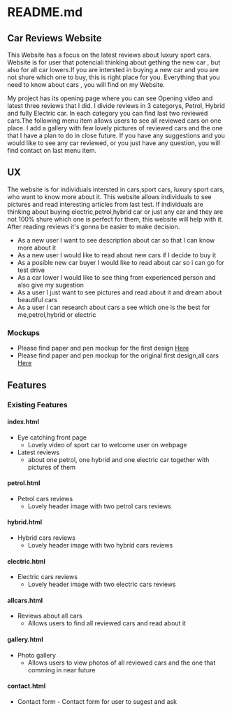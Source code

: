 # README.md

## Car Reviews Website

This Website has a focus on the latest reviews about luxury sport cars. Website is for user that potenciali thinking about gething the new car ,
but also for all car lowers.If you are intersted in buying a new car and you are not shure which one to buy, this is right place for you.
Everything that you need to know about cars , you will find on my Website.

My project has its opening page where you can see Opening video and latest three reviews that I did. I divide reviews in 3 categorys, 
Petrol, Hybrid and fully Electric car. In each category you can find last two reviewed cars.The following menu item allows users to see all reviewed
cars on one place. I add a gallery with few lovely pictures of reviewed cars and the one that I have a plan to do in close future.
If you have any suggestions and you would like to see any car reviewed, or you just have any question, you will find contact on last menu item.

## UX

The website is for individuals intersted in cars,sport cars, luxury sport cars, who want to know more about it. This website allows individuals to see 
pictures and read interesting articles from last test. If individuals are thinking about buying electric,petrol,hybrid car or just any car and they are
not 100% shure which one is perfect for them, this website will help with it. After reading reviews it's gonna be easier to make decision.

- As a new user I want to see description about car so that I can know more about it
- As a new user I would like to read about new cars if I decide to buy it
- As a posible new car buyer I would like to read about car so i can go for test drive
- As a car lower I would like to see thing from experienced person and also give my sugestion
- As a user I just want to see pictures and read about it and dream about beautiful cars
- As a user I can research about cars a see which one is the best for me,petrol,hybrid or electric
 
### Mockups
- Please find paper and pen mockup for the first design [Here](Mockups/first-design.pdf)
- Please find paper and pen mockup for the original first design,all cars [Here](Mockups/first-design2.pdf) 

## Features

### Existing Features

#### index.html
- Eye catching front page
    - Lovely video of sport car to welcome user on webpage 
- Latest reviews 
    - about one petrol, one hybrid and one electric car together with pictures of them

#### petrol.html
- Petrol cars reviews
    - Lovely header image with two petrol cars reviews
    
#### hybrid.html
- Hybrid cars reviews
    - Lovely header image with two hybrid cars reviews

#### electric.html
- Electric cars reviews
     - Lovely header image with two electric cars reviews
     
#### allcars.html
- Reviews about all cars
     - Allows users to find all reviewed cars and read about it

#### gallery.html
- Photo gallery
     - Allows users to view photos of all reviewed cars and the one that comming in near future
     
#### contact.html 
- Contact form
      - Contact form for user to sugest and ask
